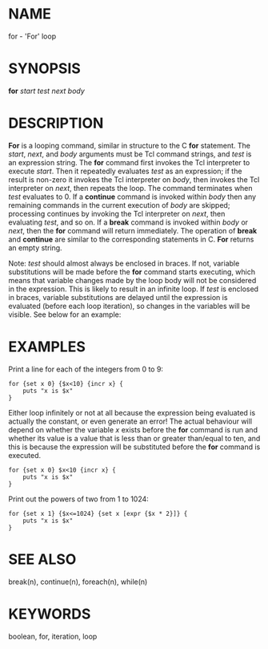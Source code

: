 # NAME

for - \'For\' loop

# SYNOPSIS

**for** *start test next body*

# DESCRIPTION

**For** is a looping command, similar in structure to the C **for**
statement. The *start*, *next*, and *body* arguments must be Tcl command
strings, and *test* is an expression string. The **for** command first
invokes the Tcl interpreter to execute *start*. Then it repeatedly
evaluates *test* as an expression; if the result is non-zero it invokes
the Tcl interpreter on *body*, then invokes the Tcl interpreter on
*next*, then repeats the loop. The command terminates when *test*
evaluates to 0. If a **continue** command is invoked within *body* then
any remaining commands in the current execution of *body* are skipped;
processing continues by invoking the Tcl interpreter on *next*, then
evaluating *test*, and so on. If a **break** command is invoked within
*body* or *next*, then the **for** command will return immediately. The
operation of **break** and **continue** are similar to the corresponding
statements in C. **For** returns an empty string.

Note: *test* should almost always be enclosed in braces. If not,
variable substitutions will be made before the **for** command starts
executing, which means that variable changes made by the loop body will
not be considered in the expression. This is likely to result in an
infinite loop. If *test* is enclosed in braces, variable substitutions
are delayed until the expression is evaluated (before each loop
iteration), so changes in the variables will be visible. See below for
an example:

# EXAMPLES

Print a line for each of the integers from 0 to 9:

    for {set x 0} {$x<10} {incr x} {
        puts "x is $x"
    }

Either loop infinitely or not at all because the expression being
evaluated is actually the constant, or even generate an error! The
actual behaviour will depend on whether the variable *x* exists before
the **for** command is run and whether its value is a value that is less
than or greater than/equal to ten, and this is because the expression
will be substituted before the **for** command is executed.

    for {set x 0} $x<10 {incr x} {
        puts "x is $x"
    }

Print out the powers of two from 1 to 1024:

    for {set x 1} {$x<=1024} {set x [expr {$x * 2}]} {
        puts "x is $x"
    }

# SEE ALSO

break(n), continue(n), foreach(n), while(n)

# KEYWORDS

boolean, for, iteration, loop
